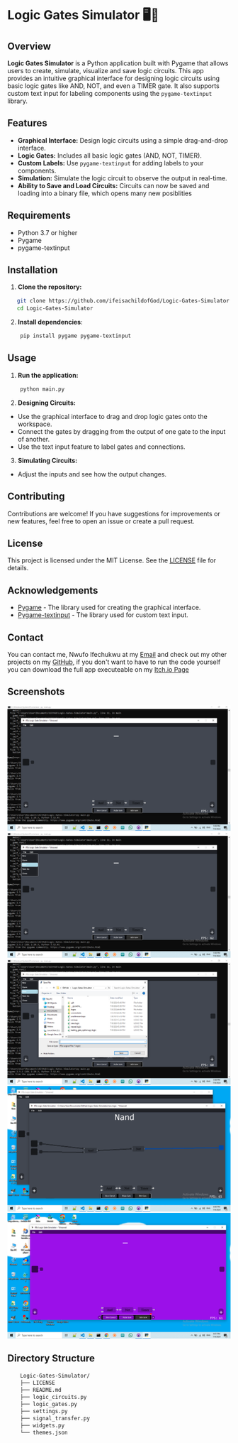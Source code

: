 # Logic Gates Simulator 🖥️🔌

## Overview

**Logic Gates Simulator** is a Python application built with Pygame that allows users to create, simulate, visualize and save logic circuits. This app provides an intuitive graphical interface for designing logic circuits using basic logic gates like AND, NOT, and even a TIMER gate. It also supports custom text input for labeling components using the `pygame-textinput` library.

## Features

- **Graphical Interface:** Design logic circuits using a simple drag-and-drop interface.
- **Logic Gates:** Includes all basic logic gates (AND, NOT, TIMER).
- **Custom Labels:** Use `pygame-textinput` for adding labels to your components.
- **Simulation:** Simulate the logic circuit to observe the output in real-time.
- **Ability to Save and Load Circuits:** Circuits can now be saved and loading into a binary file, which opens many new posiblities

## Requirements

- Python 3.7 or higher
- Pygame
- pygame-textinput

## Installation

1. **Clone the repository:**

```sh
   git clone https://github.com/ifeisachildofGod/Logic-Gates-Simulator.git
   cd Logic-Gates-Simulator
```
2. **Install dependencies**:

```sh
    pip install pygame pygame-textinput
```

## Usage

1. **Run the application:**

```sh
    python main.py
```

2. **Designing Circuits:**

- Use the graphical interface to drag and drop logic gates onto the workspace.
- Connect the gates by dragging from the output of one gate to the input of another.
- Use the text input feature to label gates and connections.

3. **Simulating Circuits:**

- Adjust the inputs and see how the output changes.

## Contributing

Contributions are welcome! If you have suggestions for improvements or new features, feel free to open an issue or create a pull request.

## License

This project is licensed under the MIT License. See the [LICENSE](LICENSE) file for details.

## Acknowledgements

- [Pygame](https://www.pygame.org) - The library used for creating the graphical interface.
- [Pygame-textinput](https://github.com/DYGV/pygame_textinput) - The library used for custom text input.

## Contact

You can contact me, Nwufo Ifechukwu at my [Email](nwufoife@gmail.com) and check out my other projects on my [GitHub](https://github.com/ifeisachildofGod), if you don't want to have to run the code yourself you can download the full app executeable on my [Itch.io Page](https://theisachildofgod.itch.io/ifes-logic-gates-simulator)

## Screenshots
!['Pictures 1'](screenshots/Screenshot1.png)
!['Pictures 2'](screenshots/Screenshot2.png)
!['Pictures 3'](screenshots/Screenshot3.png)
!['Pictures 4'](screenshots/Screenshot4.png)
!['Pictures 5'](screenshots/Screenshot5.png)

## Directory Structure

```plaintext
    Logic-Gates-Simulator/
    ├── LICENSE
    ├── README.md
    ├── logic_circuits.py
    ├── logic_gates.py
    ├── settings.py
    ├── signal_transfer.py
    ├── widgets.py
    └── themes.json
```